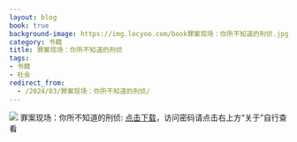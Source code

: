 ```yaml
---
layout: blog
book: true
background-image: https://img.locyoo.com/book罪案现场：你所不知道的刑侦.jpg
category: 书籍
title: 罪案现场：你所不知道的刑侦
tags:
- 书籍
- 社会
redirect_from:
  - /2024/03/罪案现场：你所不知道的刑侦/
---
```

![](https://img.locyoo.com/book罪案现场：你所不知道的刑侦.jpg)
罪案现场：你所不知道的刑侦: <a name = "ref1" href="https://url18.ctfile.com/f/50983618-1268598760-c1a132?p=3619">点击下载</a>，访问密码请点击右上方“关于”自行查看